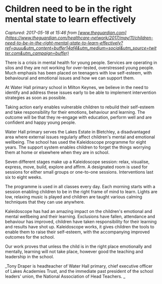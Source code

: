 # Children need to be in the right mental state to learn effectively

_Captured: 2017-05-18 at 15:46 from [www.theguardian.com](https://www.theguardian.com/healthcare-network/2017/may/11/children-need-to-be-in-the-right-mental-state-to-learn-effectively?ref=quuu&utm_content=buffer14af4&utm_medium=social&utm_source=twitter.com&utm_campaign=buffer)_

There is a crisis in mental health for young people. Services are operating in silos and they are not working for over-tested, overstressed young people. Much emphasis has been placed on teenagers with low self-esteem, with behavioural and emotional issues and how we can support them.

At Water Hall primary school in Milton Keynes, we believe in the need to identify and address these issues early to be able to implement intervention strategies as soon as possible.

Taking action early enables vulnerable children to rebuild their self-esteem and take responsibility for their emotions, behaviour and learning. The outcome will be that they re-engage with education, perform well and are confident and happy young people.

Water Hall primary serves the Lakes Estate in Bletchley, a disadvantaged area where external issues regularly affect children's mental and emotional wellbeing. The school has used the Kaleidoscope programme for eight years. The support system enables children to forget the things worrying them at home or elsewhere when they are in school.

Seven different stages make up a Kaleidoscope session: relax, visualise, express, move, build, explore and affirm. A designated room is used for sessions for either small groups or one-to-one sessions. Interventions last six to eight weeks.

The programme is used in all classes every day. Each morning starts with a session enabling children to be in the right frame of mind to learn. Lights are low, relaxing music is played and children are taught various calming techniques that they can use anywhere.

Kaleidoscope has had an amazing impact on the children's emotional and mental wellbeing and their learning. Exclusions have fallen, attendance and behaviour has improved, children have taken responsibility for their learning and results have shot up. Kaleidoscope works, it gives children the tools to enable them to raise their self-esteem, with the accompanying improved outcomes for the school.

Our work proves that unless the child is in the right place emotionally and mentally, learning will not take place, however good the teaching and leadership in the school.

_Tony Draper is headteacher of Water Hall primary, chief executive officer of Lakes Academies Trust, and the immediate past president of the school leaders' union, the National Association of Head Teachers. _
